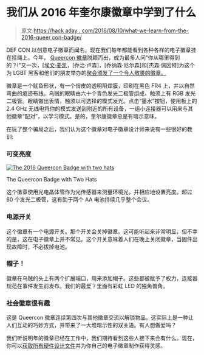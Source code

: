 # 我们从 2016 年奎尔康徽章中学到了什么

> 原文:[https://hack aday . com/2016/08/10/what-we-learn-from-the-2016-queer con-badge/](https://hackaday.com/2016/08/10/what-we-learned-from-the-2016-queercon-badge/)

DEF CON 以创意电子徽章而闻名，现在我们每年都能看到各种各样的电子徽章挂在挂绳上。今年， [Queercon 徽章](https://blinkylights.ninja/blinky-lights/queercon-13-defcon-24-2016/)脱颖而出，成为最多人问“你从哪里得到的？!"又一次，[[埃文·麦凯](http://Blinkylights.ninja)，[乔治·卢森]，[乔纳森·尼尔森]和[杰森·佩因特]为这个为 LGBT 黑客和他们的朋友举办的[聚会颁发了一个令人敬畏的徽章。](https://queercon.org/)

徽章是一个鱿鱼形状，有一个俏皮的透明阻焊膜，印刷在黑色 FR4 上，并以自然弯曲的痕迹布线。乌贼的眼睛由六十个青色发光二极管组成，触须上有 RGB 发光二极管。眼睛做出表情，触须以可选择的模式发光。点击“墨水”按钮，使用板上的 2.4 GHz 无线电将你的模式发送到附近的所有设备，一组小连接器可以用来与其他徽章“配对”，以学习模式。是的，奎尔康徽章总是有暗示意味。

在玩了整个骗局之后，我们认为这个徽章对电子徽章设计师来说有一些很好的教训:

### 可变亮度

[![The 2016 Queercon Badge with two hats](../Images/d9cb2762f95a54005006602354937294.png)](http://hackaday.com/?attachment_id=217880)

The Queercon Badge with Two Hats

这个徽章使用光电晶体管作为光传感器来测量环境光，并相应地设置亮度。超过 60 个发光二极管，这有助于两个 AA 电池持续几乎整个会议。

### 电源开关

这个徽章有一个电源开关。那个开关会关掉徽章。这可能听起来非常明显，但不幸的是，这在电子徽章上并不常见。这个开关意味着人们在晚上关闭徽章，当固件出现故障时，不必拔掉电池。

### 帽子！

徽章在乌贼的头上有两个扩展端口，用来添加帽子。这些都被赋予了权力，连接器规范在事件发生前发布。我们的最爱？里面有彩虹 LED 的独角兽角。

### 社会徽章很有趣

这是 Queercon 徽章连续第四次与其他徽章交流以解锁物品。这实际上是一种让人们互动的巧妙方式，并带来了一大堆暗示性的双关语。有人想做爱吗？

我们听说明年的徽章已经在工作中，我们期待看到这些人接下来会有什么。现在，你可以[获取所有硬件设计文件](https://blinkylights.ninja/blinky-lights/queercon-13-defcon-24-2016/)并为你自己的电子徽章制作获得灵感。